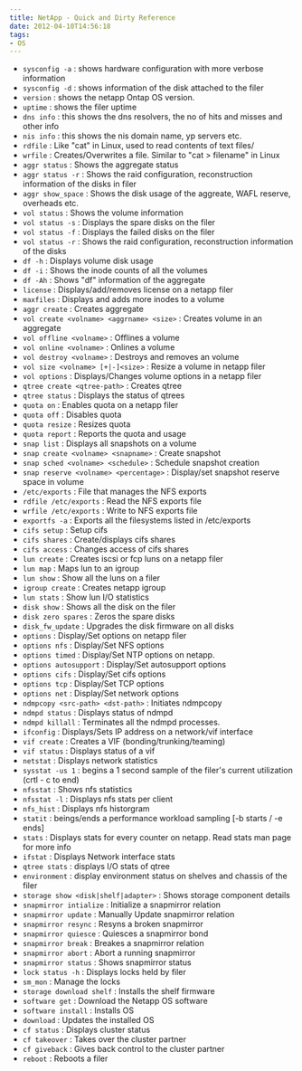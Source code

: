 ```yaml
---
title: NetApp - Quick and Dirty Reference
date: 2012-04-10T14:56:18
tags: 
- OS
---
```


* `sysconfig -a` : shows hardware configuration with more verbose information
* `sysconfig -d` : shows information of the disk attached to the filer
* `version` : shows the netapp Ontap OS version.
* `uptime` : shows the filer uptime
* `dns info` : this shows the dns resolvers, the no of hits and misses and other info
* `nis info` : this shows the nis domain name, yp servers etc.
* `rdfile` : Like "cat" in Linux, used to read contents of text files/
* `wrfile` : Creates/Overwrites a file. Similar to "cat > filename" in Linux
* `aggr status` : Shows the aggregate status
* `aggr status -r` : Shows the raid configuration, reconstruction information of the disks in filer
* `aggr show_space` : Shows the disk usage of the aggreate, WAFL reserve, overheads etc.
* `vol status` : Shows the volume information
* `vol status -s` : Displays the spare disks on the filer
* `vol status -f` : Displays the failed disks on the filer
* `vol status -r` : Shows the raid configuration, reconstruction information of the disks
* `df -h` : Displays volume disk usage
* `df -i` : Shows the inode counts of all the volumes
* `df -Ah` : Shows "df" information of the aggregate
* `license` : Displays/add/removes license on a netapp filer
* `maxfiles` : Displays and adds more inodes to a volume
* `aggr create` : Creates aggregate
* `vol create <volname> <aggrname> <size>` : Creates volume in an aggregate
* `vol offline <volname>` : Offlines a volume
* `vol online <volname>` : Onlines a volume
* `vol destroy <volname>` : Destroys and removes an volume
* `vol size <volname> [+|-]<size>` : Resize a volume in netapp filer
* `vol options` : Displays/Changes volume options in a netapp filer
* `qtree create <qtree-path>` : Creates qtree
* `qtree status` : Displays the status of qtrees
* `quota on` : Enables quota on a netapp filer
* `quota off` : Disables quota
* `quota resize` : Resizes quota
* `quota report` : Reports the quota and usage
* `snap list` : Displays all snapshots on a volume
* `snap create <volname> <snapname>` : Create snapshot
* `snap sched <volname> <schedule>` : Schedule snapshot creation
* `snap reserve <volname> <percentage>` : Display/set snapshot reserve space in volume
* `/etc/exports` : File that manages the NFS exports
* `rdfile /etc/exports` : Read the NFS exports file
* `wrfile /etc/exports` : Write to NFS exports file
* `exportfs -a` : Exports all the filesystems listed in /etc/exports
* `cifs setup` : Setup cifs
* `cifs shares` : Create/displays cifs shares
* `cifs access` : Changes access of cifs shares
* `lun create` : Creates iscsi or fcp luns on a netapp filer
* `lun map` : Maps lun to an igroup
* `lun show` : Show all the luns on a filer
* `igroup create` : Creates netapp igroup
* `lun stats` : Show lun I/O statistics
* `disk show` : Shows all the disk on the filer
* `disk zero spares` : Zeros the spare disks
* `disk_fw_update` : Upgrades the disk firmware on all disks
* `options` : Display/Set options on netapp filer
* `options nfs` : Display/Set NFS options
* `options timed` : Display/Set NTP options on netapp.
* `options autosupport` : Display/Set autosupport options
* `options cifs` : Display/Set cifs options
* `options tcp` : Display/Set TCP options
* `options net` : Display/Set network options
* `ndmpcopy <src-path> <dst-path>` : Initiates ndmpcopy
* `ndmpd status` : Displays status of ndmpd
* `ndmpd killall` : Terminates all the ndmpd processes.
* `ifconfig` : Displays/Sets IP address on a network/vif interface
* `vif create` : Creates a VIF (bonding/trunking/teaming)
* `vif status` : Displays status of a vif
* `netstat` : Displays network statistics
* `sysstat -us 1` : begins a 1 second sample of the filer's current utilization (crtl - c to end)
* `nfsstat` : Shows nfs statistics
* `nfsstat -l` : Displays nfs stats per client
* `nfs_hist` : Displays nfs historgram
* `statit` : beings/ends a performance workload sampling [-b starts / -e ends]
* `stats` : Displays stats for every counter on netapp. Read stats man page for more info
* `ifstat` : Displays Network interface stats
* `qtree stats` : displays I/O stats of qtree
* `environment` : display environment status on shelves and chassis of the filer
* `storage show <disk|shelf|adapter>` : Shows storage component details
* `snapmirror intialize` : Initialize a snapmirror relation
* `snapmirror update` : Manually Update snapmirror relation
* `snapmirror resync` : Resyns a broken snapmirror
* `snapmirror quiesce` : Quiesces a snapmirror bond
* `snapmirror break` : Breakes a snapmirror relation
* `snapmirror abort` : Abort a running snapmirror
* `snapmirror status` : Shows snapmirror status
* `lock status -h` : Displays locks held by filer
* `sm_mon` : Manage the locks
* `storage download shelf` : Installs the shelf firmware
* `software get` : Download the Netapp OS software
* `software install` : Installs OS
* `download` : Updates the installed OS
* `cf status` : Displays cluster status
* `cf takeover` : Takes over the cluster partner
* `cf giveback` : Gives back control to the cluster partner
* `reboot` : Reboots a filer